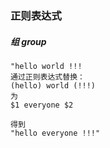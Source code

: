 ### 正则表达式

##### 组 group

```
"hello world !!!
通过正则表达式替换：
(hello) world (!!!)
为
$1 everyone $2

得到
"hello everyone !!!"
```